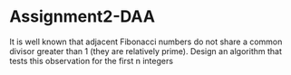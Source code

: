 # Assignment2-DAA
It is well known that adjacent Fibonacci numbers do not share a common divisor greater than 1 (they are relatively prime). Design an algorithm that tests this observation for the first n integers
